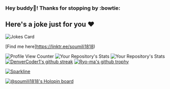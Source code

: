 ### Hey buddy👋! Thanks for stopping by :bowtie:
## Here's a joke just for you :heart: 
![Jokes Card](https://readme-jokes.vercel.app/api)

[Find me here]https://linktr.ee/soumili1818)



![Profile View Counter](https://komarev.com/ghpvc/?username=soumili1818)
![Your Repository's Stats](https://github-readme-stats.vercel.app/api?username=soumili1818&show_icons=true) ![Your Repository's Stats](https://github-readme-stats.vercel.app/api/top-langs/?username=soumili1818&theme=blue-green) 
[![DenverCoder1's github streak](https://github-readme-streak-stats.herokuapp.com/?user=soumili1818&theme=blue-green)](https://github.com/DenverCoder1/github-readme-streak-stats)
[![Ryo-ma's github trophy](https://github-profile-trophy.vercel.app/?username=soumili1818&row=1)](https://github.com/ryo-ma/github-profile-trophy)

[![Sparkline](https://stars.medv.io/soumili1818/badges.svg)](https://stars.medv.io/Naereen/badges)

[![@soumili1818's Holopin board](https://holopin.me/soumili1818)](https://holopin.io/@soumili1818)





<!--
**Soumili1818/Soumili1818** is a ✨ _special_ ✨ repository because its `README.md` (this file) appears on your GitHub profile.

Here are some ideas to get you started:

- 🔭 I’m currently working on ...
- 🌱 I’m currently learning ...
- 👯 I’m looking to collaborate on ...
- 🤔 I’m looking for help with ...
- 💬 Ask me about ...
- 📫 How to reach me: ...
- 😄 Pronouns: ...
- ⚡ Fun fact: ...
-->
